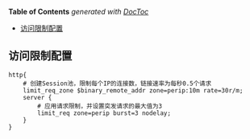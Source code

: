 <!-- START doctoc generated TOC please keep comment here to allow auto update -->
<!-- DON'T EDIT THIS SECTION, INSTEAD RE-RUN doctoc TO UPDATE -->

**Table of Contents** _generated with [DocToc](https://github.com/thlorenz/doctoc)_

- [访问限制配置](#访问限制配置)

<!-- END doctoc generated TOC please keep comment here to allow auto update -->

## 访问限制配置

```nginx
http{
    # 创建Session池，限制每个IP的连接数，链接速率为每秒0.5个请求
    limit_req_zone $binary_remote_addr zone=perip:10m rate=30r/m;
    server {
        # 应用请求限制，并设置突发请求的最大值为3
        limit_req zone=perip burst=3 nodelay;
    }
}
```
